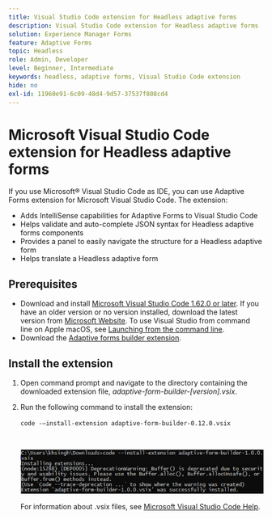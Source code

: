 ```yaml
---
title: Visual Studio Code extension for Headless adaptive forms 
description: Visual Studio Code extension for Headless adaptive forms
solution: Experience Manager Forms
feature: Adaptive Forms
topic: Headless
role: Admin, Developer
level: Beginner, Intermediate
keywords: headless, adaptive forms, Visual Studio Code extension
hide: no
exl-id: 11960e91-6c09-48d4-9d57-37537f808cd4
---
```

# Microsoft Visual Studio Code extension for Headless adaptive forms

If you use Microsoft&reg; Visual Studio Code as IDE, you can use Adaptive Forms extension for Microsoft Visual Studio Code. The extension:

* Adds IntelliSense capabilities for Adaptive Forms to Visual Studio Code
* Helps validate and auto-complete JSON syntax for Headless adaptive forms components
* Provides a panel to easily navigate the structure for a Headless adaptive form
* Helps translate a Headless adaptive form

<!-- 

The extension o easily navigate the structure 

Adobe provides an extension for Microsoft&reg; Visual Studio Code to make it easier for you to navigate structure and develop Headless adaptive forms in Visual Studio Code. The extension adds Adaptive Forms related IntelliSense capabilities and helps auto-complete Headless adaptive forms JSON syntax. It also adds a panel, titled Forms Tree, to help navigate structure of Headless adaptive form. 

--> 

## Prerequisites

* Download and install [Microsoft Visual Studio Code 1.62.0 or later](https://code.visualstudio.com/docs/supporting/FAQ#_how-do-i-find-the-version). If you have an older version or no version installed, download the latest version from [Microsoft Website](https://code.visualstudio.com/docs/setup/setup-overview). To use Visual Studio from command line on Apple macOS, see [Launching from the command line](https://code.visualstudio.com/docs/setup/mac#_launching-from-the-command-line).
* Download the [Adaptive forms builder extension](/help/assets/adaptive-form-builder-0.12.0.vsix).

## Install the extension

1. Open command prompt and navigate to the directory containing the downloaded extension file, *adaptive-form-builder-[version].vsix*.

1. Run the following command to install the extension:

    `code -–install-extension adaptive-form-builder-0.12.0.vsix`

    <br>

   ![Installing extension](/help/assets/install-extension.png)


   For information about .vsix files, see [Microsoft Visual Studio Code Help](https://code.visualstudio.com/docs/editor/extension-marketplace#_install-from-a-vsix).
